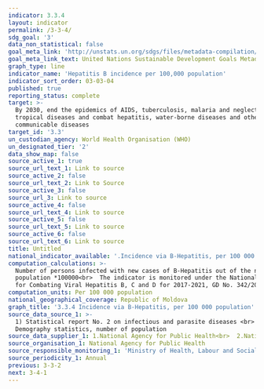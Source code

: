 ```yaml
---
indicator: 3.3.4
layout: indicator
permalink: /3-3-4/
sdg_goal: '3'
data_non_statistical: false
goal_meta_link: 'http://unstats.un.org/sdgs/files/metadata-compilation/Metadata-Goal-3.pdf'
goal_meta_link_text: United Nations Sustainable Development Goals Metadata (pdf 865kB)
graph_type: line
indicator_name: 'Hepatitis B incidence per 100,000 population'
indicator_sort_order: 03-03-04
published: true
reporting_status: complete
target: >-
  By 2030, end the epidemics of AIDS, tuberculosis, malaria and neglected
  tropical diseases and combat hepatitis, water-borne diseases and other
  communicable diseases
target_id: '3.3'
un_custodian_agency: World Health Organisation (WHO)
un_designated_tier: '2'
data_show_map: false
source_active_1: true
source_url_text_1: Link to source
source_active_2: false
source_url_text_2: Link to Source
source_active_3: false
source_url_3: Link to source
source_active_4: false
source_url_text_4: Link to source
source_active_5: false
source_url_text_5: Link to source
source_active_6: false
source_url_text_6: Link to source
title: Untitled
national_indicator_available: '.Incidence via B-Hepatitis, per 100 000 population'
computation_calculations: >-
  Number of persons infected with new cases of B-Hepatitis out of the number of
  population *100000<br>  The indicator is monitored under the National Program
  for Combating Viral Hepatitis B, C and D for 2017-2021, GD No. 342/2017
computation_units: Per 100 000 population
national_geographical_coverage: Republic of Moldova
graph_title: '3.3.4 Incidence via B-Hepatitis, per 100 000 population'
source_data_source_1: >-
  1) Statistical report No. 2 on infectious and parasite diseases <br>  2)
  Demography statistics, number of population  
source_data_supplier_1: 1.National Agency for Public Health<br>  2.National Bureau of Statistics
source_organisation_1: National Agency for Public Health
source_responsible_monitoring_1: 'Ministry of Health, Labour and Social Protection'
source_periodicity_1: Annual
previous: 3-3-2
next: 3-4-1
---
```

